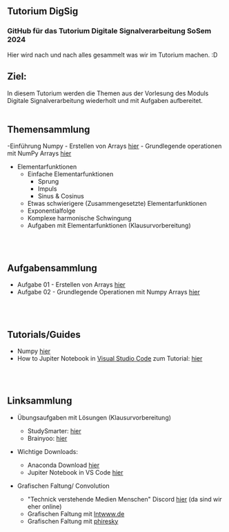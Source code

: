 ## Tutorium DigSig
### GitHub für das Tutorium Digitale Signalverarbeitung SoSem 2024
  Hier wird nach und nach alles gesammelt was wir im Tutorium machen. :D

## Ziel:
  In diesem Tutorium werden die Themen aus der Vorlesung des Moduls Digitale Signalverarbeitung wiederholt und mit Aufgaben aufbereitet.
<br>
<br>

## Themensammlung
  -Einführung Numpy
    - Erstellen von Arrays [hier](https://github.com/JJOmin/Digitale-Signalverarbeitung-Tutorium/blob/31d6384a24b44b88160ef0d4042628e456fbea34/Python%20Code/Aufgaben/Aufgabe01.md)
    - Grundlegende operationen mit NumPy Arrays [hier](https://github.com/JJOmin/Digitale-Signalverarbeitung-Tutorium/blob/285ae719f6e04aba5cc13f696ee166b685887557/Python%20Code/Aufgaben/Aufgabe02.md)
    
- Elementarfunktionen
  - Einfache Elementarfunktionen
    - Sprung
    - Impuls
    - Sinus & Cosinus  
  - Etwas schwierigere (Zusammengesetzte) Elementarfunktionen
  - Exponentialfolge
  - Komplexe harmonische Schwingung
  - Aufgaben mit Elementarfunktionen (Klausurvorbereitung)

<br>
<br>

## Aufgabensammlung
   - Aufgabe 01 - Erstellen von Arrays [hier](https://github.com/JJOmin/Digitale-Signalverarbeitung-Tutorium/blob/31d6384a24b44b88160ef0d4042628e456fbea34/Python%20Code/Aufgaben/Aufgabe01.md)
   - Aufgabe 02 - Grundlegende Operationen mit Numpy Arrays [hier](https://github.com/JJOmin/Digitale-Signalverarbeitung-Tutorium/blob/285ae719f6e04aba5cc13f696ee166b685887557/Python%20Code/Aufgaben/Aufgabe02.md)
     
<br>
<br>


## Tutorials/Guides
  - Numpy [hier](https://numpy.org/doc/stable/user/absolute_beginners.html)  
  - How to Jupiter Notebook in [Visual Studio Code](https://code.visualstudio.com/) zum Tutorial: [hier](https://github.com/JJOmin/Digitale-Signalverarbeitung-Tutorium/blob/c162292fdd6e715bc71a1aece364f5560dfbf4cd/Tutorials%3AGuides/NotebookInVS.md)
<br>
<br>

## Linksammlung
  - Übungsaufgaben mit Lösungen (Klausurvorbereitung)
    - StudySmarter: [hier](https://app.studysmarter.de/studyset/20746856?ref=ZWt0pFXLwBiTpoEdM5zrEZ2oHPyXVj44)
    - Brainyoo: [hier](https://www.brainyoo.de/Brainyoo2Web/importLesson/Z5a2fwjQWwfmy6fQKmIe)

  - Wichtige Downloads:
    - Anaconda Download [hier](https://www.anaconda.com/download)
    - Jupiter Notebook in VS Code [hier](https://marketplace.visualstudio.com/items?itemName=ms-toolsai.jupyter)
 
  - Grafischen Faltung/ Convolution
    - "Technick verstehende Medien Menschen" Discord [hier](https://discord.gg/trstB7MdMc) (da sind wir eher online)
    - Grafischen Faltung mit [lntwww.de](https://www.lntwww.de/lnt_applets/convolution/)
    - Grafischen Faltung mit [phiresky](https://phiresky.github.io/convolution-demo/) 
